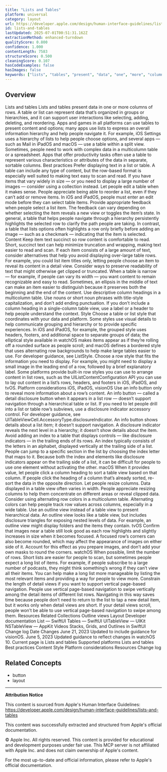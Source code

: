 ```yaml
---
title: "Lists and Tables"
platform: universal
category: layout
url: https://developer.apple.com/design/human-interface-guidelines/lists-and-tables
id: lists-and-tables
lastUpdated: 2025-07-01T00:51:31.162Z
extractionMethod: enhanced-turndown
qualityScore: 0.800
confidence: 1.000
contentLength: 7583
structureScore: 0.500
cleaningScore: 0.107
hasCodeExamples: false
hasImages: false
keywords: ["lists", "tables", "present", "data", "one", "more", "columns", "rows", "table", "list"]
---
```

## Overview

Lists and tables Lists and tables present data in one or more columns of rows. A table or list can represent data that’s organized in groups or hierarchies, and it can support user interactions like selecting, adding, deleting, and reordering. Apps and games in all platforms can use tables to present content and options; many apps use lists to express an overall information hierarchy and help people navigate it. For example, iOS Settings uses a hierarchy of lists to help people choose options, and several apps — such as Mail in iPadOS and macOS — use a table within a split view. Sometimes, people need to work with complex data in a multicolumn table or a spreadsheet. Apps that offer productivity tasks often use a table to represent various characteristics or attributes of the data in separate, sortable columns. Best practices Prefer displaying text in a list or table. A table can include any type of content, but the row-based format is especially well suited to making text easy to scan and read. If you have items that vary widely in size — or you need to display a large number of images — consider using a collection instead. Let people edit a table when it makes sense. People appreciate being able to reorder a list, even if they can’t add or remove items. In iOS and iPadOS, people must enter an edit mode before they can select table items. Provide appropriate feedback when people select a list item. The feedback can vary depending on whether selecting the item reveals a new view or toggles the item’s state. In general, a table that helps people navigate through a hierarchy persistently highlights the selected row to clarify the path people are taking. In contrast, a table that lists options often highlights a row only briefly before adding an image — such as a checkmark — indicating that the item is selected. Content Keep item text succinct so row content is comfortable to read. Short, succinct text can help minimize truncation and wrapping, making text easier to read and scan. If each item consists of a large amount of text, consider alternatives that help you avoid displaying over-large table rows. For example, you could list item titles only, letting people choose an item to reveal its content in a detail view. Consider ways to preserve readability of text that might otherwise get clipped or truncated. When a table is narrow — for example, if people can vary its width — you want content to remain recognizable and easy to read. Sometimes, an ellipsis in the middle of text can make an item easier to distinguish because it preserves both the beginning and the end of the content. Use descriptive column headings in a multicolumn table. Use nouns or short noun phrases with title-style capitalization, and don’t add ending punctuation. If you don’t include a column heading in a single-column table view, use a label or a header to help people understand the context. Style Choose a table or list style that coordinates with your data and platform. Some styles use visual details to help communicate grouping and hierarchy or to provide specific experiences. In iOS and iPadOS, for example, the grouped style uses headers, footers, and additional space to separate groups of data; the elliptical style available in watchOS makes items appear as if they’re rolling off a rounded surface as people scroll; and macOS defines a bordered style that uses alternating row backgrounds to help make large tables easier to use. For developer guidance, see ListStyle. Choose a row style that fits the information you need to display. For example, you might need to display a small image in the leading end of a row, followed by a brief explanatory label. Some platforms provide built-in row styles you can use to arrange content in list rows, such as the UIListContentConfiguration API you can use to lay out content in a list’s rows, headers, and footers in iOS, iPadOS, and tvOS. Platform considerations iOS, iPadOS, visionOS Use an info button only to reveal more information about a row’s content. An info button — called a detail disclosure button when it appears in a list row — doesn’t support navigation through a hierarchical table or list. If you need to let people drill into a list or table row’s subviews, use a disclosure indicator accessory control. For developer guidance, see UITableViewCell.AccessoryType.disclosureIndicator. An info button shows details about a list item; it doesn’t support navigation. A disclosure indicator reveals the next level in a hierarchy; it doesn’t show details about the item. Avoid adding an index to a table that displays controls — like disclosure indicators — in the trailing ends of its rows. An index typically consists of the letters in an alphabet, displayed vertically at the trailing side of a list. People can jump to a specific section in the list by choosing the index letter that maps to it. Because both the index and elements like disclosure indicators appear on the trailing side of a list, it can be difficult for people to use one element without activating the other. macOS When it provides value, let people click a column heading to sort a table view based on that column. If people click the heading of a column that’s already sorted, re-sort the data in the opposite direction. Let people resize columns. Data displayed in a table view often varies in width. People appreciate resizing columns to help them concentrate on different areas or reveal clipped data. Consider using alternating row colors in a multicolumn table. Alternating colors can help people track row values across columns, especially in a wide table. Use an outline view instead of a table view to present hierarchical data. An outline view looks like a table view, but includes disclosure triangles for exposing nested levels of data. For example, an outline view might display folders and the items they contain. tvOS Confirm that images near a table still look good as each row highlights and slightly increases in size when it becomes focused. A focused row’s corners can also become rounded, which may affect the appearance of images on either side of it. Account for this effect as you prepare images, and don’t add your own masks to round the corners. watchOS When possible, limit the number of rows. Short lists are easier for people to scan, but sometimes people expect a long list of items. For example, if people subscribe to a large number of podcasts, they might think something’s wrong if they can’t view all their items. You can help make a long list more manageable by listing the most relevant items and providing a way for people to view more. Constrain the length of detail views if you want to support vertical page-based navigation. People use vertical page-based navigation to swipe vertically among the detail items of different list rows. Navigating in this way saves time because people don’t need to return to the list to tap a new detail item, but it works only when detail views are short. If your detail views scroll, people won’t be able to use vertical page-based navigation to swipe among them. Resources Related Collections Outline views Layout Developer documentation List — SwiftUI Tables — SwiftUI UITableView — UIKit NSTableView — AppKit Videos Stacks, Grids, and Outlines in SwiftUI Change log Date Changes June 21, 2023 Updated to include guidance for visionOS. June 5, 2023 Updated guidance to reflect changes in watchOS 10. Current page is Lists and tables Supported platforms Lists and tables Best practices Content Style Platform considerations Resources Change log

## Related Concepts

- button
- layout

---

**Attribution Notice**

This content is sourced from Apple's Human Interface Guidelines: https://developer.apple.com/design/human-interface-guidelines/lists-and-tables

This content was successfully extracted and structured from Apple's official documentation.

© Apple Inc. All rights reserved. This content is provided for educational and development purposes under fair use. This MCP server is not affiliated with Apple Inc. and does not claim ownership of Apple's content.

For the most up-to-date and official information, please refer to Apple's official documentation.
